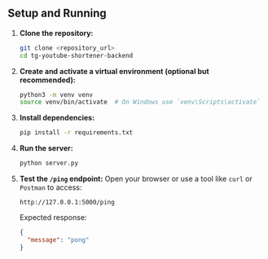 ## Setup and Running

1. **Clone the repository:**

   ```bash
   git clone <repository_url>
   cd tg-youtube-shortener-backend
   ```

2. **Create and activate a virtual environment (optional but recommended):**

   ```bash
   python3 -m venv venv
   source venv/bin/activate  # On Windows use `venv\Scripts\activate`
   ```

3. **Install dependencies:**

   ```bash
   pip install -r requirements.txt
   ```

4. **Run the server:**

   ```bash
   python server.py
   ```

5. **Test the `/ping` endpoint:**
   Open your browser or use a tool like `curl` or `Postman` to access:
   ```
   http://127.0.0.1:5000/ping
   ```
   Expected response:
   ```json
   {
     "message": "pong"
   }
   ```
